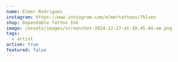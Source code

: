```yaml
---
name: Elmer Rodriguez
instagram: https://www.instagram.com/elmertattoos/?hl=en
shop: Dependable Tattoo Ink
image: /assets/images/screenshot-2024-12-27-at-10.45.04-am.png
tags:
  - artist
active: true
featured: false
---
```

